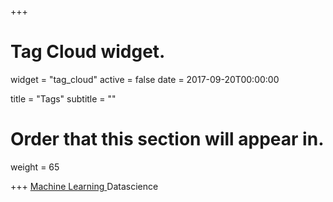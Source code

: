 +++
# Tag Cloud widget.
widget = "tag_cloud"
active = false
date = 2017-09-20T00:00:00

title = "Tags"
subtitle = ""

# Order that this section will appear in.
weight = 65

+++
<a href="#"> Machine Learning </a>
<a> Datascience </a>